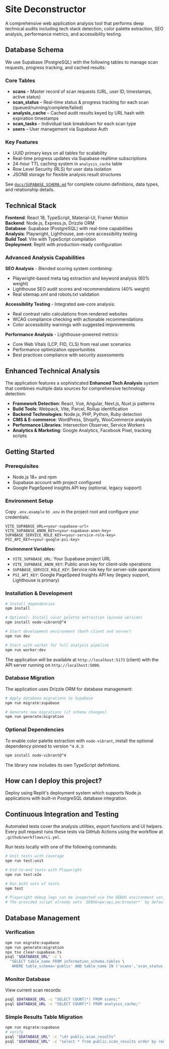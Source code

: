 # Site Deconstructor

A comprehensive web application analysis tool that performs deep technical audits including tech stack detection, color palette extraction, SEO analysis, performance metrics, and accessibility testing.

## Database Schema

We use Supabase (PostgreSQL) with the following tables to manage scan requests, progress tracking, and cached results:

### Core Tables
- **scans** – Master record of scan requests (URL, user ID, timestamps, active status)
- **scan_status** – Real-time status & progress tracking for each scan (queued/running/complete/failed)  
- **analysis_cache** – Cached audit results keyed by URL hash with expiration timestamps
- **scan_tasks** – Individual task breakdown for each scan type
- **users** – User management via Supabase Auth

### Key Features
- UUID primary keys on all tables for scalability
- Real-time progress updates via Supabase realtime subscriptions
- 24-hour TTL caching system in `analysis_cache` table
- Row Level Security (RLS) for user data isolation
- JSONB storage for flexible analysis result structures

See [`docs/SUPABASE_SCHEMA.md`](docs/SUPABASE_SCHEMA.md) for complete column definitions, data types, and relationship details.

## Technical Stack

**Frontend**: React 18, TypeScript, Material-UI, Framer Motion  
**Backend**: Node.js, Express.js, Drizzle ORM  
**Database**: Supabase (PostgreSQL) with real-time capabilities  
**Analysis**: Playwright, Lighthouse, axe-core accessibility testing  
**Build Tool**: Vite with TypeScript compilation  
**Deployment**: Replit with production-ready configuration  

### Advanced Analysis Capabilities

**SEO Analysis** - Blended scoring system combining:
- Playwright-based meta tag extraction and keyword analysis (60% weight)
- Lighthouse SEO audit scores and recommendations (40% weight)
- Real sitemap.xml and robots.txt validation

**Accessibility Testing** - Integrated axe-core analysis:
- Real contrast ratio calculations from rendered websites
- WCAG compliance checking with actionable recommendations
- Color accessibility warnings with suggested improvements

**Performance Analysis** - Lighthouse-powered metrics:
- Core Web Vitals (LCP, FID, CLS) from real user scenarios
- Performance optimization opportunities
- Best practices compliance with security assessments

## Enhanced Technical Analysis

The application features a sophisticated **Enhanced Tech Analysis** system that combines multiple data sources for comprehensive technology detection:

- **Framework Detection**: React, Vue, Angular, Next.js, Nuxt.js patterns
- **Build Tools**: Webpack, Vite, Parcel, Rollup identification  
- **Backend Technologies**: Node.js, PHP, Python, Ruby detection
- **CMS & E-commerce**: WordPress, Shopify, WooCommerce analysis
- **Performance Libraries**: Intersection Observer, Service Workers
- **Analytics & Marketing**: Google Analytics, Facebook Pixel, tracking scripts

## Getting Started

### Prerequisites
- Node.js 18+ and npm
- Supabase account with project configured
- Google PageSpeed Insights API key (optional, legacy support)

### Environment Setup

Copy `.env.example` to `.env` in the project root and configure your credentials:

```env
VITE_SUPABASE_URL=<your-supabase-url>
VITE_SUPABASE_ANON_KEY=<your-supabase-anon-key>
SUPABASE_SERVICE_ROLE_KEY=<your-service-role-key>
PSI_API_KEY=<your-google-psi-key>
```

**Environment Variables:**
* `VITE_SUPABASE_URL`: Your Supabase project URL
* `VITE_SUPABASE_ANON_KEY`: Public anon key for client-side operations
* `SUPABASE_SERVICE_ROLE_KEY`: Service role key for server-side operations
* `PSI_API_KEY`: Google PageSpeed Insights API key (legacy support, Lighthouse is primary)

### Installation & Development

```bash
# Install dependencies
npm install

# Optional: Install color palette extraction (pinned version)
npm install node-vibrant@^4

# Start development environment (both client and server)
npm run dev

# Start with worker for full analysis pipeline
npm run worker:dev
```

The application will be available at `http://localhost:5173` (client) with the API server running on `http://localhost:5000`.

### Database Migration

The application uses Drizzle ORM for database management:

```bash
# Apply database migrations to Supabase
npm run migrate:supabase

# Generate new migrations (if schema changes)
npm run generate:migration
```

### Optional Dependencies

To enable color palette extraction with `node-vibrant`, install the optional dependency pinned to version `^4.0.3`:

```sh
npm install node-vibrant@^4
```

The library now includes its own TypeScript definitions.

## How can I deploy this project?

Deploy using Replit's deployment system which supports Node.js applications with built-in PostgreSQL database integration.

## Continuous Integration and Testing

Automated tests cover the analysis utilities, export functions and UI helpers.
Every pull request runs these tests via GitHub Actions using the workflow at
`.github/workflows/ci.yml`.

Run tests locally with one of the following commands:

```bash
# Unit tests with coverage
npm run test:unit

# End-to-end tests with Playwright
npm run test:e2e

# Run both sets of tests
npm test

# Playwright debug logs can be inspected via the DEBUG environment variable.
# The provided script already sets `DEBUG=pw:api,pw:browser*` by default.
```

## Database Management

### Verification

```bash
npm run migrate:supabase
npm run generate:migration
npx tsx clear-supabase.ts
psql "$DATABASE_URL" -c \
  "SELECT table_name FROM information_schema.tables \
   WHERE table_schema='public' AND table_name IN ('scans','scan_status','analysis_cache','scan_tasks','users');"
```

### Monitor Database
View current scan records:

```bash
psql $DATABASE_URL -c "SELECT COUNT(*) FROM scans;"
psql $DATABASE_URL -c "SELECT COUNT(*) FROM analysis_cache;"
```


### Simple Results Table Migration

```bash
npm run migrate:supabase
# verify
psql "$DATABASE_URL" -c "\d+ public.scan_results"
psql "$DATABASE_URL" -c "select * from public.scan_results order by requested_at desc limit 1;"
```
